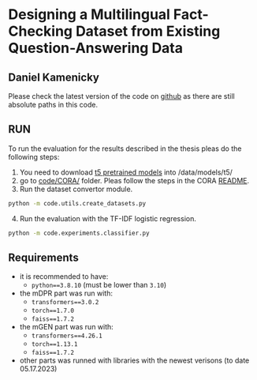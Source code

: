 # Designing a Multilingual Fact-Checking Dataset from Existing Question-Answering Data
## Daniel Kamenicky

Please check the latest version of the code on [github](https://github.com/xkamen21/designing-a-multilingual-fact-checking-dataset-from-existing-question-answering-data) as there are still absolute paths in this code.

## RUN
To run the evaluation for the results described in the thesis pleas do the following steps:
1. You need to download [t5 pretrained models](https://nextcloud.fit.vutbr.cz/s/o6G6oiMs5rYiXcW) into /data/models/t5/
2. go to [code/CORA/](code/CORA/) folder. Pleas follow the steps in the CORA [README](code/CORA/README.md).
3. Run the dataset convertor module.
```sh
python -m code.utils.create_datasets.py
```
4. Run the evaluation with the TF-IDF logistic regression. 
```sh
python -m code.experiments.classifier.py
```

## Requirements
- it is recommended to have:
  - `python==3.8.10` (must be lower than `3.10`)
- the mDPR part was run with: 
  - `transformers==3.0.2`
  - `torch==1.7.0`
  - `faiss==1.7.2`
- the mGEN part was run with:
  - `transformers==4.26.1`
  - `torch==1.13.1`
  - `faiss==1.7.2`
- other parts was runned with libraries with the newest verisons (to date 05.17.2023)


